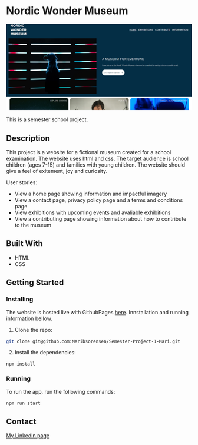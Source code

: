 # Nordic Wonder Museum

![image](assets/images/NordicWonderReadme.png)

This is a semester school project.

## Description

This project is a website for a fictional museum created for a school examination. The website uses html and css. The target audience is school children (ages 7-15) and families with young children. The website should give a feel of exitement, joy and curiosity. 

User stories:

- View a home page showing information and impactful imagery
- View a contact page, privacy policy page and a terms and conditions page
- View exhibitions with upcoming events and avaliable exhibitions
- View a contributing page showing information about how to contribute to the museum

## Built With

- HTML
- CSS

## Getting Started

### Installing

The website is hosted live with GithubPages [here](https://maribsorensen.github.io/Semester-Project-1-Mari/). Innstallation and running information bellow.

1. Clone the repo:

```bash
git clone git@github.com:Maribsorensen/Semester-Project-1-Mari.git
```

2. Install the dependencies:

```
npm install
```

### Running

To run the app, run the following commands:

```bash
npm run start
```

## Contact

[My LinkedIn page](https://no.linkedin.com/in/mari-berg-s%C3%B8rensen-b63425156)

